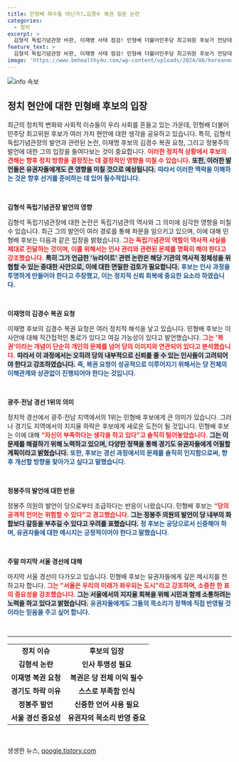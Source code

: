 ```yaml
---
title: 민형배 하수들 아닌가?…김경수 복권 질문 논란
categories:
  - 정치
excerpt: >
  김형석 독립기념관장 비판, 이재명 사태 점검! 민형배 더불어민주당 최고위원 후보가 전당대회를 앞두고 뜨거운 이슈들을 명쾌하게 분석하며 주목받고 있다. 코앞의 선거 흥미진진한 예측이 펼쳐진다!
feature_text: >
  김형석 독립기념관장 비판, 이재명 사태 점검! 민형배 더불어민주당 최고위원 후보가 전당대회를 앞두고 뜨거운 이슈들을 명쾌하게 분석하며 주목받고 있다. 코앞의 선거 흥미진진한 예측이 펼쳐진다!
image: 'https://www.behealthy4u.com/wp-content/uploads/2024/06/koreanews.jpg'
---
```


<p><img src="https://www.behealthy4u.com/wp-content/uploads/2024/06/koreanews.jpg" alt="info 속보" /></p>

<h2 data-ke-size="size26">정치 현안에 대한 민형배 후보의 입장</h2>

<p data-ke-size="size16">최근의 정치적 변화와 사회적 이슈들이 우리 사회를 흔들고 있는 가운데, 민형배 더불어민주당 최고위원 후보가 여러 가지 현안에 대한 생각을 공유하고 있습니다. 특히, 김형석 독립기념관장의 발언과 관련된 논란, 이재명 후보의 김경수 복권 요청, 그리고 정봉주의 발언에 대한 그의 입장을 들여다보는 것이 중요합니다. <b><span style="color: #ee2323;">이러한 정치적 상황에서 후보의 견해는 향후 정치 방향을 결정짓는 데 결정적인 영향을 미칠 수 있습니다.</span></b> <b><span style="background-color: #21538527;">또한, 이러한 발언들은 유권자들에게도 큰 영향을 미칠 것으로 예상됩니다.</span></b> <b><span style="color: #1a5490;">따라서 이러한 맥락을 이해하는 것은 향후 선거를 준비하는 데 있어 필수적입니다.</span></b></p>

<p data-ke-size="size16">&nbsp;</p>

<p><b>김형석 독립기념관장 발언의 영향</b></p>

<p data-ke-size="size16">김형석 독립기념관장에 대한 논란은 독립기념관의 역사와 그 의미에 심각한 영향을 미칠 수 있습니다. 최근 그의 발언이 여러 경로를 통해 파문을 일으키고 있으며, 이에 대해 민형배 후보는 다음과 같은 입장을 밝혔습니다. <b><span style="color: #ee2323;">그는 독립기념관의 역할이 역사적 사실을 제대로 전달하는 것이며, 이를 위해서는 인사 관리와 관련된 문제를 명확히 해야 한다고 강조했습니다.</span></b> <b><span style="background-color: #21538527;">특히 그가 언급한 '뉴라이트' 관련 논란은 해당 기관의 역사적 정체성을 위협할 수 있는 중대한 사안으로, 이에 대한 면밀한 검토가 필요합니다.</span></b> <b><span style="color: #1a5490;">후보는 인사 과정을 투명하게 만들어야 한다고 주장했고, 이는 정치적 신뢰 회복에 중요한 요소라 하였습니다.</span></b></p>

<p data-ke-size="size16">&nbsp;</p>

<p><b>이재명의 김경수 복권 요청</b></p>

<p data-ke-size="size16">이재명 후보의 김경수 복권 요청은 여러 정치적 해석을 낳고 있습니다. 민형배 후보는 이 사안에 대해 직간접적인 통로가 있다고 여길 가능성이 있다고 발언했습니다. <b><span style="color: #ee2323;">그는 '복권'이라는 개념이 단순히 개인의 문제를 넘어 당의 이미지와 연관되어 있다고 분석했습니다.</span></b> <b><span style="background-color: #21538527;">따라서 이 과정에서는 오히려 당의 내부적으로 신뢰를 줄 수 있는 인사들이 고려되어야 한다고 강조하였습니다.</span></b> <b><span style="color: #1a5490;">즉, 복권 요청이 성공적으로 이루어지기 위해서는 당 전체의 이해관계와 상관없이 진행되어야 한다는 것입니다.</span></b></p>

<p data-ke-size="size16">&nbsp;</p>

<p><b>광주·전남 경선 1위의 의미</b></p>

<p data-ke-size="size16">정치적 경선에서 광주·전남 지역에서의 1위는 민형배 후보에게 큰 의미가 있습니다. 그러나 경기도 지역에서의 지지율 하락은 후보에게 새로운 도전이 될 것입니다. 민형배 후보는 이에 대해 <b><span style="color: #ee2323;">“자신이 부족하다는 생각을 하고 있다”고 솔직히 털어놓았습니다.</span></b> <b><span style="background-color: #21538527;">그는 이 문제를 해결하기 위해 노력하고 있으며, 다양한 정책을 통해 경기도 유권자들에게 어필할 계획이라고 밝혔습니다.</span></b> <b><span style="color: #1a5490;">또한, 후보는 경선 과정에서의 문제를 솔직히 인지함으로써, 향후 개선할 방향을 찾아가고 싶다고 말했습니다.</span></b></p>

<p data-ke-size="size16">&nbsp;</p>

<p><b>정봉주의 발언에 대한 반응</b></p>

<p data-ke-size="size16">정봉주 의원의 발언이 당으로부터 조급하다는 반응이 나왔습니다. 민형배 후보는 <b><span style="color: #ee2323;">“당의 공격적 언어는 위험할 수 있다”고 경고했습니다.</span></b> <b><span style="background-color: #21538527;">그는 정봉주 의원의 발언이 당 내부의 화합보다 갈등을 부추길 수 있다고 우려를 표했습니다.</span></b> <b><span style="color: #1a5490;">정 후보는 공당으로서 신중해야 하며, 유권자들에 대한 메시지는 긍정적이어야 한다고 말했습니다.</span></b></p>

<p data-ke-size="size16">&nbsp;</p>

<p><b>주말 마지막 서울 경선에 대해</b></p>

<p data-ke-size="size16">마지막 서울 경선이 다가오고 있습니다. 민형배 후보는 유권자들에게 깊은 메시지를 전하고자 합니다. <b><span style="color: #ee2323;">그는 "서울은 우리의 미래가 좌우되는 도시"라고 강조하며, 소중한 한 표의 중요성을 강조했습니다.</span></b> <b><span style="background-color: #21538527;">그는 서울에서의 지지율 회복을 위해 시민과 함께 소통하려는 노력을 하고 있다고 밝혔습니다.</span></b> <b><span style="color: #1a5490;">유권자들에게도 그들의 목소리가 정책에 직접 반영될 것이라는 믿음을 주고 싶어 합니다.</span></b></p>

<p data-ke-size="size16">&nbsp;</p>

<hr>

<table style="width: 100%; border-collapse: collapse;">
<tr>
<td style="text-align: center; height: 17px;"><b>정치 이슈</b></td>
<td style="text-align: center; height: 17px;"><b>후보의 입장</b></td>
</tr>
<tr>
<td style="text-align: center; height: 17px;"><b>김형석 논란</b></td>
<td style="text-align: center; height: 17px;"><b>인사 투명성 필요</b></td>
</tr>
<tr>
<td style="text-align: center; height: 17px;"><b>이재명 복권 요청</b></td>
<td style="text-align: center; height: 17px;"><b>복권은 당 전체 이익 필수</b></td>
</tr>
<tr>
<td style="text-align: center; height: 17px;"><b>경기도 하락 이유</b></td>
<td style="text-align: center; height: 17px;"><b>스스로 부족함 인식</b></td>
</tr>
<tr>
<td style="text-align: center; height: 17px;"><b>정봉주 발언</b></td>
<td style="text-align: center; height: 17px;"><b>신중한 언어 사용 필요</b></td>
</tr>
<tr>
<td style="text-align: center; height: 17px;"><b>서울 경선 중요성</b></td>
<td style="text-align: center; height: 17px;"><b>유권자의 목소리 반영 중요</b></td>
</tr>
</table>

<p data-ke-size="size16">&nbsp;</p>
생생한 뉴스, <a href="https://qoogle.tistory.com" rel="dofollow">qoogle.tistory.com</a>


